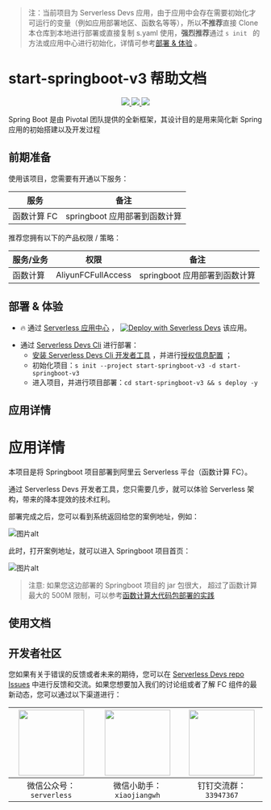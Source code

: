> 注：当前项目为 Serverless Devs 应用，由于应用中会存在需要初始化才可运行的变量（例如应用部署地区、函数名等等），所以**不推荐**直接 Clone 本仓库到本地进行部署或直接复制 s.yaml 使用，**强烈推荐**通过 `s init ` 的方法或应用中心进行初始化，详情可参考[部署 & 体验](#部署--体验) 。

# start-springboot-v3 帮助文档

<p align="center" class="flex justify-center">
    <a href="https://www.serverless-devs.com" class="ml-1">
    <img src="http://editor.devsapp.cn/icon?package=start-springboot-v3&type=packageType">
  </a>
  <a href="http://www.devsapp.cn/details.html?name=start-springboot-v3" class="ml-1">
    <img src="http://editor.devsapp.cn/icon?package=start-springboot-v3&type=packageVersion">
  </a>
  <a href="http://www.devsapp.cn/details.html?name=start-springboot-v3" class="ml-1">
    <img src="http://editor.devsapp.cn/icon?package=start-springboot-v3&type=packageDownload">
  </a>
</p>

<description>

Spring Boot 是由 Pivotal 团队提供的全新框架，其设计目的是用来简化新 Spring 应用的初始搭建以及开发过程

</description>

<codeUrl>

</codeUrl>
<preview>

</preview>

## 前期准备

使用该项目，您需要有开通以下服务：

<service>

| 服务        | 备注                          |
| ----------- | ----------------------------- |
| 函数计算 FC | springboot 应用部署到函数计算 |

</service>

推荐您拥有以下的产品权限 / 策略：
<auth>

| 服务/业务 | 权限               | 备注                          |
| --------- | ------------------ | ----------------------------- |
| 函数计算  | AliyunFCFullAccess | springboot 应用部署到函数计算 |

</auth>

<remark>

</remark>

<disclaimers>

</disclaimers>

## 部署 & 体验

<appcenter>
   
- :fire: 通过 [Serverless 应用中心](https://fcnext.console.aliyun.com/applications/create?template=start-springboot-v3) ，
  [![Deploy with Severless Devs](https://img.alicdn.com/imgextra/i1/O1CN01w5RFbX1v45s8TIXPz_!!6000000006118-55-tps-95-28.svg)](https://fcnext.console.aliyun.com/applications/create?template=start-springboot-v3) 该应用。
   
</appcenter>
<deploy>
    
- 通过 [Serverless Devs Cli](https://www.serverless-devs.com/serverless-devs/install) 进行部署：
  - [安装 Serverless Devs Cli 开发者工具](https://www.serverless-devs.com/serverless-devs/install) ，并进行[授权信息配置](https://docs.serverless-devs.com/fc/config) ；
  - 初始化项目：`s init --project start-springboot-v3 -d start-springboot-v3`
  - 进入项目，并进行项目部署：`cd start-springboot-v3 && s deploy -y`
   
</deploy>

## 应用详情

<appdetail id="flushContent">

# 应用详情

本项目是将 Springboot 项目部署到阿里云 Serverless 平台（函数计算 FC）。

通过 Serverless Devs 开发者工具，您只需要几步，就可以体验 Serverless 架构，带来的降本提效的技术红利。

部署完成之后，您可以看到系统返回给您的案例地址，例如：

![图片alt](https://img.alicdn.com/imgextra/i4/O1CN01Tcewz51vRS4HsahtZ_!!6000000006169-2-tps-2554-918.png)

此时，打开案例地址，就可以进入 Springboot 项目首页：

![图片alt](https://img.alicdn.com/imgextra/i3/O1CN01jLfCaE1amQGuXQI8Q_!!6000000003372-2-tps-2594-1558.png)

> 注意: 如果您这边部署的 Springboot 项目的 jar 包很大， 超过了函数计算最大的 500M 限制，可以参考[函数计算大代码包部署的实践](https://github.com/awesome-fc/fc-faq/blob/main/docs/%E5%A4%A7%E4%BB%A3%E7%A0%81%E5%8C%85%E9%83%A8%E7%BD%B2%E7%9A%84%E5%AE%9E%E8%B7%B5%E6%A1%88%E4%BE%8B.md)

</appdetail>

## 使用文档

<usedetail id="flushContent">
</usedetail>

<devgroup>

## 开发者社区

您如果有关于错误的反馈或者未来的期待，您可以在 [Serverless Devs repo Issues](https://github.com/serverless-devs/serverless-devs/issues) 中进行反馈和交流。如果您想要加入我们的讨论组或者了解 FC 组件的最新动态，您可以通过以下渠道进行：

<p align="center">

| <img src="https://serverless-article-picture.oss-cn-hangzhou.aliyuncs.com/1635407298906_20211028074819117230.png" width="130px" > | <img src="https://serverless-article-picture.oss-cn-hangzhou.aliyuncs.com/1635407044136_20211028074404326599.png" width="130px" > | <img src="https://serverless-article-picture.oss-cn-hangzhou.aliyuncs.com/1635407252200_20211028074732517533.png" width="130px" > |
| --------------------------------------------------------------------------------------------------------------------------------- | --------------------------------------------------------------------------------------------------------------------------------- | --------------------------------------------------------------------------------------------------------------------------------- |
| <center>微信公众号：`serverless`</center>                                                                                         | <center>微信小助手：`xiaojiangwh`</center>                                                                                        | <center>钉钉交流群：`33947367`</center>                                                                                           |

</p>
</devgroup>
